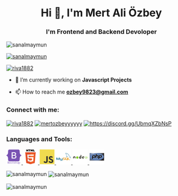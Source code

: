 <h1 align="center">Hi 👋, I'm Mert Ali Özbey</h1>
<h3 align="center">I'm Frontend and Backend Devoloper</h3>

<p align="left"> <img src="https://komarev.com/ghpvc/?username=sanalmaymun&label=Profile%20views&color=0e75b6&style=flat" alt="sanalmaymun" /> </p>

<p align="left"> <a href="https://github.com/ryo-ma/github-profile-trophy"><img src="https://github-profile-trophy.vercel.app/?username=sanalmaymun" alt="sanalmaymun" /></a> </p>

<p align="left"> <a href="https://twitter.com/riva1882" target="blank"><img src="https://img.shields.io/twitter/follow/riva1882?logo=twitter&style=for-the-badge" alt="riva1882" /></a> </p>

- 🔭 I’m currently working on **Javascript Projects**

- 📫 How to reach me **ozbey9823@gmail.com**

<h3 align="left">Connect with me:</h3>
<p align="left">
<a href="https://twitter.com/riva1882" target="blank"><img align="center" src="https://raw.githubusercontent.com/rahuldkjain/github-profile-readme-generator/master/src/images/icons/Social/twitter.svg" alt="riva1882" height="30" width="40" /></a>
<a href="https://instagram.com/mertozbeyyyyyy" target="blank"><img align="center" src="https://raw.githubusercontent.com/rahuldkjain/github-profile-readme-generator/master/src/images/icons/Social/instagram.svg" alt="mertozbeyyyyyy" height="30" width="40" /></a>
<a href="https://discord.gg/https://discord.gg/UbmqXZbNsP" target="blank"><img align="center" src="https://raw.githubusercontent.com/rahuldkjain/github-profile-readme-generator/master/src/images/icons/Social/discord.svg" alt="https://discord.gg/UbmqXZbNsP" height="30" width="40" /></a>
</p>

<h3 align="left">Languages and Tools:</h3>
<p align="left"> <a href="https://getbootstrap.com" target="_blank" rel="noreferrer"> <img src="https://raw.githubusercontent.com/devicons/devicon/master/icons/bootstrap/bootstrap-plain-wordmark.svg" alt="bootstrap" width="40" height="40"/> </a> <a href="https://www.w3.org/html/" target="_blank" rel="noreferrer"> <img src="https://raw.githubusercontent.com/devicons/devicon/master/icons/html5/html5-original-wordmark.svg" alt="html5" width="40" height="40"/> </a> <a href="https://developer.mozilla.org/en-US/docs/Web/JavaScript" target="_blank" rel="noreferrer"> <img src="https://raw.githubusercontent.com/devicons/devicon/master/icons/javascript/javascript-original.svg" alt="javascript" width="40" height="40"/> </a> <a href="https://www.mysql.com/" target="_blank" rel="noreferrer"> <img src="https://raw.githubusercontent.com/devicons/devicon/master/icons/mysql/mysql-original-wordmark.svg" alt="mysql" width="40" height="40"/> </a> <a href="https://nodejs.org" target="_blank" rel="noreferrer"> <img src="https://raw.githubusercontent.com/devicons/devicon/master/icons/nodejs/nodejs-original-wordmark.svg" alt="nodejs" width="40" height="40"/> </a> <a href="https://www.php.net" target="_blank" rel="noreferrer"> <img src="https://raw.githubusercontent.com/devicons/devicon/master/icons/php/php-original.svg" alt="php" width="40" height="40"/> </a> </p>

<p><img align="left" src="https://github-readme-stats.vercel.app/api/top-langs?username=sanalmaymun&show_icons=true&locale=en&layout=compact" alt="sanalmaymun" /></p>

<p>&nbsp;<img align="center" src="https://github-readme-stats.vercel.app/api?username=sanalmaymun&show_icons=true&locale=en" alt="sanalmaymun" /></p>

<p><img align="center" src="https://github-readme-streak-stats.herokuapp.com/?user=sanalmaymun&" alt="sanalmaymun" /></p>
